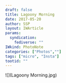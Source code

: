 ```yaml
---
draft: false
title: Lagoony Morning
date: 2017-05-20
author: SSP
layout: IWArticle
params:
  syndication:
    fediverse: ""
IWkind: PhotoNote
categories: ["Photos",""]
tags: ["micro", "Insta"]
tootid: ""
---
```

![](Lagoony Morning.jpg)